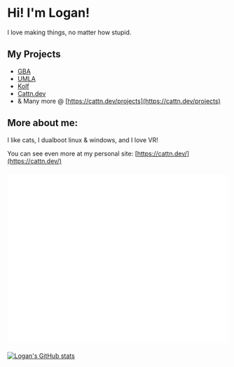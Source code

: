 # Hi! I'm Logan!
I love making things, no matter how stupid.

## My Projects
- [GBA](https://github.com/Cattn/gba)
- [UMLA](https://github.com/Maple-Development/UMLA)
- [Kolf](https://github.com/Cattn/kolf)
- [Cattn.dev](https://cattn.dev/)
- & Many more @ [https://cattn.dev/projects](https://cattn.dev/projects)

## More about me:
I like cats, I dualboot linux & windows, and I love VR!

You can see even more at my personal site: [https://cattn.dev/](https://cattn.dev/)
### ![Metrics](/github-metrics.svg)
[![Logan's GitHub stats](https://github-readme-stats.vercel.app/api?username=Cattn)](https://github.com/anuraghazra/github-readme-stats)
